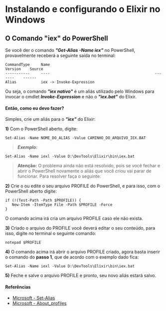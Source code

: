 # Instalando e configurando o Elixir no Windows

## O Comando "iex" do PowerShell
Se você der o comando *__"Get-Alias -Name iex"__* no PowerShell, provavelmente receberá a seguinte saída no terminal:
```
CommandType     Name                                               Version    Source
-----------     ----                                               -------    ------
Alias           iex -> Invoke-Expression
```

Ou seja, o comando __*"iex nativo"*__ é um aliás utilizado pelo Windows para invocar o cmdlet __*Invoke-Expression*__ e não o *__"iex.bat"__* do Elixir.

#### Então, como eu devo fazer?
Simples, crie um aliás para o __*"iex"*__ do Elixir:

**1)** Com o PowerShell aberto, digite:
```
Set-Alias -Name NOME_DO_ALIAS -Value CAMINHO_DO_ARQUIVO_IEX.BAT
```

>*__Exemplo:__*
```
Set-Alias -Name iexl -Value D:\DevTools\Elixir\bin\iex.bat
```
>**Atenção:** O problema ainda não está resolvido, pois se você fechar e abrir o PowerShell novamente o aliás que você criou vai parar de funcionar. Para resolver faça o seguinte:

**2)** Crie o ou edite o seu arquivo PROFILE do PowerShell, e para isso, com o PowerShell aberto digite:
```
if (!(Test-Path -Path $PROFILE)) {
   New-Item -ItemType File -Path $PROFILE -Force
}
```
O comando acima irá cria um arquivo PROFILE caso ele não exista.

**3)** Criado o arquivo do PROFILE você deverá editar o seu conteúdo, para isso, digite no terminal o seguinte comando:
```
notepad $PROFILE
```
**4)** O comando acima irá abrir o arquivo PROFILE criado, agora basta inserir o comando do **passo 1**, que de acordo com o exemplo dado fica:
```
Set-Alias -Name iexl -Value D:\DevTools\Elixir\bin\iex.bat
```
**5)** Feche e salve o arquivo PROFILE e pronto, seu novo aliás estará salvo.

#### Referências
- [Microsoft - Set-Alias](https://docs.microsoft.com/en-us/powershell/module/microsoft.powershell.utility/set-alias?view=powershell-7.1&viewFallbackFrom=powershell-6)
- [Microsoft - About_profiles](https://docs.microsoft.com/en-us/powershell/module/microsoft.powershell.core/about/about_profiles?view=powershell-7.1)
